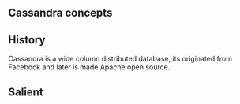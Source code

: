 ## Cassandra concepts

## History
Cassandra is a wide column distributed database, its originated from Facebook and later is made Apache open source. 

## Salient 
<!--stackedit_data:
eyJoaXN0b3J5IjpbLTE3NTc5Njk3MTRdfQ==
-->